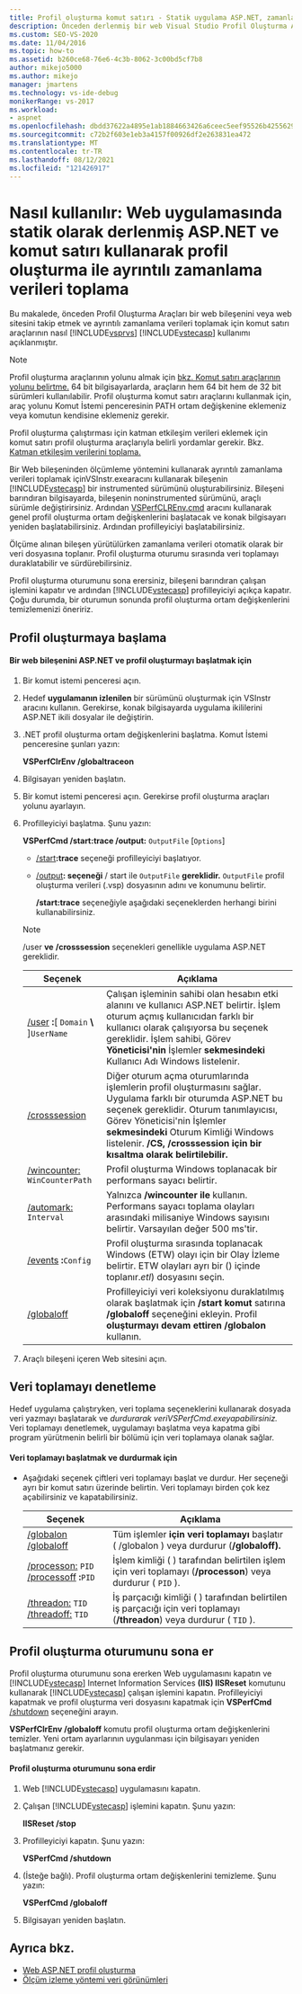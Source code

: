 ```yaml
---
title: Profil oluşturma komut satırı - Statik uygulama ASP.NET, zamanlama verilerini al
description: Önceden derlenmiş bir web Visual Studio Profil Oluşturma Araçları web sitesi için ayrıntılı zamanlama verileri toplamak üzere ASP.NET komut satırı araçlarını kullanmayı öğrenin.
ms.custom: SEO-VS-2020
ms.date: 11/04/2016
ms.topic: how-to
ms.assetid: b260ce68-76e6-4c3b-8062-3c00bd5cf7b8
author: mikejo5000
ms.author: mikejo
manager: jmartens
ms.technology: vs-ide-debug
monikerRange: vs-2017
ms.workload:
- aspnet
ms.openlocfilehash: dbdd37622a4895e1ab1884663426a6ceec5eef95526b42556294ede289c141b4
ms.sourcegitcommit: c72b2f603e1eb3a4157f00926df2e263831ea472
ms.translationtype: MT
ms.contentlocale: tr-TR
ms.lasthandoff: 08/12/2021
ms.locfileid: "121426917"
---
```

# <a name="how-to-instrument-a-statically-compiled-aspnet-web-application-and-collect-detailed-timing-data-with-the-profiler-by-using-the-command-line"></a>Nasıl kullanılır: Web uygulamasında statik olarak derlenmiş ASP.NET ve komut satırı kullanarak profil oluşturma ile ayrıntılı zamanlama verileri toplama
Bu makalede, önceden Profil Oluşturma Araçları bir web bileşenini veya web sitesini takip etmek ve ayrıntılı zamanlama verileri toplamak için komut satırı araçlarının nasıl [!INCLUDE[vsprvs](../code-quality/includes/vsprvs_md.md)] [!INCLUDE[vstecasp](../code-quality/includes/vstecasp_md.md)] kullanımı açıklanmıştır.

> [!NOTE]
> Profil oluşturma araçlarının yolunu almak için [bkz. Komut satırı araçlarının yolunu belirtme.](../profiling/specifying-the-path-to-profiling-tools-command-line-tools.md) 64 bit bilgisayarlarda, araçların hem 64 bit hem de 32 bit sürümleri kullanılabilir. Profil oluşturma komut satırı araçlarını kullanmak için, araç yolunu Komut İstemi penceresinin PATH ortam değişkenine eklemeniz veya komutun kendisine eklemeniz gerekir.
>
> Profil oluşturma çalıştırması için katman etkileşim verileri eklemek için komut satırı profil oluşturma araçlarıyla belirli yordamlar gerekir. Bkz. [Katman etkileşim verilerini toplama.](../profiling/adding-tier-interaction-data-from-the-command-line.md)

 Bir Web bileşeninden ölçümleme yöntemini kullanarak ayrıntılı zamanlama verileri toplamak içinVSInstr.exearacını kullanarak bileşenin [!INCLUDE[vstecasp](../code-quality/includes/vstecasp_md.md)] bir instrumented sürümünü oluşturabilirsiniz. [](../profiling/vsinstr.md) Bileşeni barındıran bilgisayarda, bileşenin noninstrumented sürümünü, araçlı sürümle değiştirirsiniz. Ardından [VSPerfCLREnv.cmd](../profiling/vsperfclrenv.md) aracını kullanarak genel profil oluşturma ortam değişkenlerini başlatacak ve konak bilgisayarı yeniden başlatabilirsiniz. Ardından profilleyiciyi başlatabilirsiniz.

 Ölçüme alınan bileşen yürütülürken zamanlama verileri otomatik olarak bir veri dosyasına toplanır. Profil oluşturma oturumu sırasında veri toplamayı duraklatabilir ve sürdürebilirsiniz.

 Profil oluşturma oturumunu sona erersiniz, bileşeni barındıran çalışan işlemini kapatır ve ardından [!INCLUDE[vstecasp](../code-quality/includes/vstecasp_md.md)] profilleyiciyi açıkça kapatır. Çoğu durumda, bir oturumun sonunda profil oluşturma ortam değişkenlerini temizlemenizi öneririz.

## <a name="start-to-profile"></a>Profil oluşturmaya başlama

#### <a name="to-instrument-an-aspnet-web-component-and-start-profiling"></a>Bir web bileşenini ASP.NET ve profil oluşturmayı başlatmak için

1. Bir komut istemi penceresi açın.

2. Hedef **uygulamanın izlenilen** bir sürümünü oluşturmak için VSInstr aracını kullanın. Gerekirse, konak bilgisayarda uygulama ikililerini ASP.NET ikili dosyalar ile değiştirin.

3. .NET profil oluşturma ortam değişkenlerini başlatma. Komut İstemi penceresine şunları yazın:

    **VSPerfClrEnv /globaltraceon**

4. Bilgisayarı yeniden başlatın.

5. Bir komut istemi penceresi açın. Gerekirse profil oluşturma araçları yolunu ayarlayın.

6. Profilleyiciyi başlatma. Şunu yazın:

    **VSPerfCmd /start:trace /output:** `OutputFile` [`Options`]

   - [/start](../profiling/start.md)**:trace** seçeneği profilleyiciyi başlatıyor.

   - [/output](../profiling/output.md)**: seçeneği** / start ile `OutputFile` **gereklidir.** `OutputFile` profil oluşturma verileri (.vsp) dosyasının adını ve konumunu belirtir.

     **/start:trace** seçeneğiyle aşağıdaki seçeneklerden herhangi birini kullanabilirsiniz.

   > [!NOTE]
   > /user **ve** **/crosssession** seçenekleri genellikle uygulama ASP.NET gereklidir.

   | Seçenek | Açıklama |
   | - | - |
   | [/user](../profiling/user-vsperfcmd.md) **:**[ `Domain` **\\** ]`UserName` | Çalışan işleminin sahibi olan hesabın etki alanını ve kullanıcı ASP.NET belirtir. İşlem oturum açmış kullanıcıdan farklı bir kullanıcı olarak çalışıyorsa bu seçenek gereklidir. İşlem sahibi, Görev **Yöneticisi'nin** İşlemler **sekmesindeki** Kullanıcı Adı Windows listelenir. |
   | [/crosssession](../profiling/crosssession.md) | Diğer oturum açma oturumlarında işlemlerin profil oluşturmasını sağlar. Uygulama farklı bir oturumda ASP.NET bu seçenek gereklidir. Oturum tanımlayıcısı, Görev Yöneticisi'nin İşlemler **sekmesindeki** Oturum Kimliği Windows listelenir. **/CS,** **/crosssession için bir kısaltma olarak belirtilebilir.** |
   | [/wincounter:](../profiling/wincounter.md) `WinCounterPath` | Profil oluşturma Windows toplanacak bir performans sayacı belirtir. |
   | [/automark:](../profiling/automark.md) `Interval` | Yalnızca **/wincounter ile** kullanın. Performans sayacı toplama olayları arasındaki milisaniye Windows sayısını belirtir. Varsayılan değer 500 ms'tir. |
   | [/events](../profiling/events-vsperfcmd.md) **:**`Config` | Profil oluşturma sırasında toplanacak Windows (ETW) olayı için bir Olay İzleme belirtir. ETW olayları ayrı bir () içinde toplanır.*etl*) dosyasını seçin. |
   | [/globaloff](../profiling/globalon-and-globaloff.md) | Profilleyiciyi veri koleksiyonu duraklatılmış olarak başlatmak için **/start komut** satırına **/globaloff** seçeneğini ekleyin. Profil **oluşturmayı devam ettiren /globalon** kullanın. |

7. Araçlı bileşeni içeren Web sitesini açın.

## <a name="control-data-collection"></a>Veri toplamayı denetleme
 Hedef uygulama çalıştıryken, veri toplama seçeneklerini kullanarak dosyada veri yazmayı başlatarak ve *durdurarak veriVSPerfCmd.exeyapabilirsiniz.* Veri toplamayı denetlemek, uygulamayı başlatma veya kapatma gibi program yürütmenin belirli bir bölümü için veri toplamaya olanak sağlar.

#### <a name="to-start-and-stop-data-collection"></a>Veri toplamayı başlatmak ve durdurmak için

- Aşağıdaki seçenek çiftleri veri toplamayı başlat ve durdur. Her seçeneği ayrı bir komut satırı üzerinde belirtin. Veri toplamayı birden çok kez açabilirsiniz ve kapatabilirsiniz.

    |Seçenek|Açıklama|
    |------------|-----------------|
    |[/globalon /globaloff](../profiling/globalon-and-globaloff.md)|Tüm işlemler **için veri toplamayı** başlatır ( /globalon ) veya durdurur (**/globaloff).**|
    |[/processon:](../profiling/processon-and-processoff.md)  `PID` [/processoff](../profiling/processon-and-processoff.md) **:**`PID`|İşlem kimliği ( ) tarafından belirtilen işlem için veri toplamayı (**/processon**) veya durdurur ( `PID` ).|
    |[/threadon:](../profiling/threadon-and-threadoff.md)  `TID` [/threadoff:](../profiling/threadon-and-threadoff.md) `TID`|İş parçacığı kimliği ( ) tarafından belirtilen iş parçacığı için veri toplamayı (**/threadon**) veya durdurur ( `TID` ).|

## <a name="end-the-profiling-session"></a>Profil oluşturma oturumunu sona er
 Profil oluşturma oturumunu sona ererken Web uygulamasını kapatın ve [!INCLUDE[vstecasp](../code-quality/includes/vstecasp_md.md)] Internet Information Services **(IIS) IISReset** komutunu kullanarak [!INCLUDE[vstecasp](../code-quality/includes/vstecasp_md.md)] çalışan işlemini kapatın. Profilleyiciyi kapatmak ve profil oluşturma veri dosyasını kapatmak için **VSPerfCmd** [/shutdown](../profiling/shutdown.md) seçeneğini arayın.

 **VSPerfClrEnv /globaloff** komutu profil oluşturma ortam değişkenlerini temizler. Yeni ortam ayarlarının uygulanması için bilgisayarı yeniden başlatmanız gerekir.

#### <a name="to-end-a-profiling-session"></a>Profil oluşturma oturumunu sona erdir

1. Web [!INCLUDE[vstecasp](../code-quality/includes/vstecasp_md.md)] uygulamasını kapatın.

2. Çalışan [!INCLUDE[vstecasp](../code-quality/includes/vstecasp_md.md)] işlemini kapatın. Şunu yazın:

    **IISReset /stop**

3. Profilleyiciyi kapatın. Şunu yazın:

    **VSPerfCmd /shutdown**

4. (İsteğe bağlı). Profil oluşturma ortam değişkenlerini temizleme. Şunu yazın:

    **VSPerfCmd /globaloff**

5. Bilgisayarı yeniden başlatın.

## <a name="see-also"></a>Ayrıca bkz.
- [Web ASP.NET profil oluşturma](../profiling/command-line-profiling-of-aspnet-web-applications.md)
- [Ölçüm izleme yöntemi veri görünümleri](../profiling/instrumentation-method-data-views.md)
